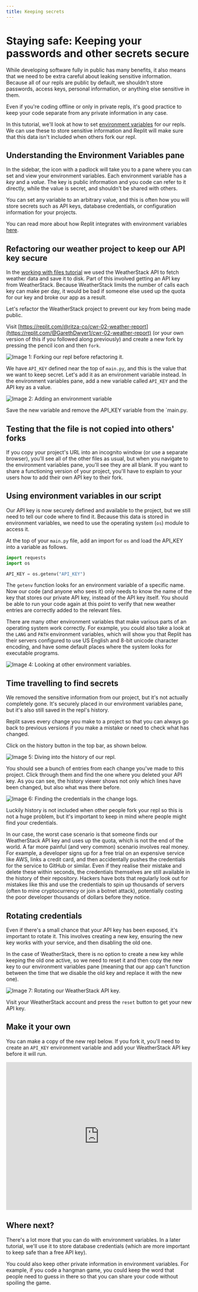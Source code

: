```yaml
---
title: Keeping secrets
---
```


# Staying safe: Keeping your passwords and other secrets secure

While developing software fully in public has many benefits, it also means that we need to be extra careful about leaking sensitive information. Because all of our repls are public by default, we shouldn't store passwords, access keys, personal information, or anything else sensitive in them.

Even if you're coding offline or only in private repls, it's good practice to keep your code separate from any private information in any case.

In this tutorial, we'll look at how to set [environment variables](https://en.wikipedia.org/wiki/Environment_variable) for our repls. We can use these to store sensitive information and Replit will make sure that this data isn't included when others fork our repl.

## Understanding the Environment Variables pane

In the sidebar, the icon with a padlock will take you to a pane where you can set and view your environment variables. Each environment variable has a *key* and a *value*. The key is public information and you code can refer to it directly, while the value is secret, and shouldn't be shared with others.

You can set any variable to an arbitrary value, and this is often how you will store secrets such as API keys, database credentials, or configuration information for your projects.

You can read more about how Replit integrates with environment variables [here](/programming-ide/storing-sensitive-information-environment-variables).

## Refactoring our weather project to keep our API key secure

In the [working with files tutorial](http://www.codewithrepl.it/02-managing-files-using-repl-it.html) we used the WeatherStack API to fetch weather data and save it to disk. Part of this involved getting an API key from WeatherStack. Because WeatherStack limits the number of calls each key can make per day, it would be bad if someone else used up the quota for our key and broke our app as a result.

Let's refactor the WeatherStack project to prevent our key from being made public.

Visit [https://replit.com/@ritza-co/cwr-02-weather-report](https://replit.com/@GarethDwyer1/cwr-02-weather-report) (or your own version of this if you followed along previously) and create a new fork by pressing the pencil icon and then `fork`. 

![**Image 1:** *Forking our repl before refactoring it.*](https://replit-docs-images.util.repl.co/images/tutorials/08-storing-secrets/08-01-fork-repl.png)

We have `API_KEY` defined near the top of `main.py`, and this is the value that we want to keep secret. Let's add it as an environment variable instead. In the environment variables pane, add a new variable called `API_KEY` and the API key as a value.

![**Image 2:** *Adding an environment variable*](https://replit-docs-images.util.repl.co/images/tutorials/08-storing-secrets/08-saving-env-var.png)

Save the new variable and remove the API_KEY variable from the `main.py.

## Testing that the file is not copied into others' forks

If you copy your project's URL into an incognito window (or use a separate browser), you'll see all of the other files as usual, but when you navigate to the environment variables pane, you'll see they are all blank. If you want to share a functioning version of your project, you'll have to explain to your users how to add their own API key to their fork.

## Using environment variables in our script

Our API key is now securely defined and available to the project, but we still need to tell our code where to find it. Because this data is stored in environment variables, we need to use the operating system (`os`) module to access it.

At the top of your `main.py` file, add an import for `os` and load the API_KEY into a variable as follows.

```python
import requests
import os

API_KEY = os.getenv("API_KEY")
```

The `getenv` function looks for an environment variable of a specific name. Now our code (and anyone who sees it) only needs to know the name of the key that stores our private API key, instead of the API key itself. You should be able to run your code again at this point to verify that new weather entries are correctly added to the relevant files.

There are many other environment variables that make various parts of an operating system work correctly. For example, you could also take a look at the `LANG` and `PATH` environment variables, which will show you that Replit has their servers configured to use US English and 8-bit unicode character encoding, and have some default places where the system looks for executable programs.

![**Image 4:** *Looking at other environment variables.*](https://replit-docs-images.util.repl.co/images/tutorials/08-storing-secrets/08-04-using-env-variables.png)

## Time travelling to find secrets

We removed the sensitive information from our project, but it's not actually completely gone. It's securely placed in our environment variables pane, but it's also still saved in the repl's history.

Replit saves every change you make to a project so that you can always go back to previous versions if you make a mistake or need to check what has changed.

Click on the history button in the top bar, as shown below.

![**Image 5:** *Diving into the history of our repl.*](https://replit-docs-images.util.repl.co/images/tutorials/08-storing-secrets/08-05-open-history.png)

You should see a bunch of entries from each change you've made to this project. Click through them and find the one where you deleted your API key. As you can see, the history viewer shows not only which lines have been changed, but also what was there before.

![**Image 6:** *Finding the credentials in the change logs.*](https://replit-docs-images.util.repl.co/images/tutorials/08-storing-secrets/08-06-key-visible-history.png)

Luckily history is not included when other people fork your repl so this is not a huge problem, but it's important to keep in mind where people might find your credentials.

In our case, the worst case scenario is that someone finds our WeatherStack API key and uses up the quota, which is not the end of the world. A far more painful (and very common) scenario involves real money. For example, a developer signs up for a free trial on an expensive service like AWS, links a credit card, and then accidentally pushes the credentials for the service to GitHub or similar. Even if they realise their mistake and delete these within seconds, the credentials themselves are still available in the history of their repository. Hackers have bots that regularly look out for mistakes like this and use the credentials to spin up thousands of servers (often to mine cryptocurrency or join a botnet attack), potentially costing the poor developer thousands of dollars before they notice.

## Rotating credentials

Even if there's a small chance that your API key has been exposed, it's important to rotate it. This involves creating a new key, ensuring the new key works with your service, and then disabling the old one.

In the case of WeatherStack, there is no option to create a new key while keeping the old one active, so we need to reset it and then copy the new key to our environment variables pane (meaning that our app can't function between the time that we disable the old key and replace it with the new one).

![**Image 7:** *Rotating our WeatherStack API key.*](https://replit-docs-images.util.repl.co/images/tutorials/08-storing-secrets/08-07-weatherstack-reset-api.png)

Visit your WeatherStack account and press the `reset` button to get your new API key.

## Make it your own

You can make a copy of the new repl below. If you fork it, you'll need to create an `API_KEY` environment variable and add your WeatherStack API key before it will run.

<iframe height="400px" width="100%" src="https://replit.com/@GarethDwyer1/cwr-08-secrets-env?lite=true" scrolling="no" frameborder="no" allowtransparency="true" allowfullscreen="true" sandbox="allow-forms allow-pointer-lock allow-popups allow-same-origin allow-scripts allow-modals"></iframe>

## Where next?

There's a lot more that you can do with environment variables. In a later tutorial, we'll use it to store database credentials (which are more important to keep safe than a free API key).

You could also keep other private information in environment variables. For example, if you code a hangman game, you could keep the word that people need to guess in there so that you can share your code without spoiling the game.
